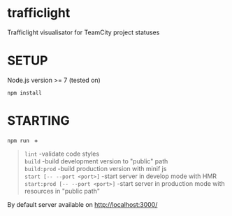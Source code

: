 # trafficlight
Trafficlight visualisator for TeamCity project statuses 



# SETUP
Node.js version >= 7 (tested on)

`npm install`

# STARTING

`npm run ` + 
>  `lint`  -validate code styles  
>  `build` -build development version to "public" path  
>  `build:prod` -build production version with minif js  
>  `start [-- --port <port>]` -start server in develop mode with HMR  
>  `start:prod [-- --port <port>]` -start server in production mode with resources in "public path"  

By default server available on <http://localhost:3000/>
